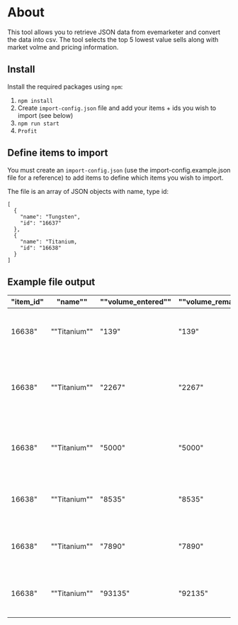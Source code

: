 # About
This tool allows you to retrieve JSON data from evemarketer and convert the data into csv. The tool selects the top 5 lowest value sells along with market volme and pricing information.

## Install
Install the required packages using ```npm```:
1. ```npm install```
2. Create ```import-config.json``` file and add your items + ids you wish to import (see below)
3. ```npm run start```
4. ```Profit```

## Define items to import
You must create an ```import-config.json``` (use the import-config.example.json file for a reference) to add items to define which items you wish to import.

The file is an array of JSON objects with name, type id:
```
[
  {
    "name": "Tungsten",
    "id": "16637"
  },
  {
    "name": "Titanium,
    "id": "16638"
  }
]
```

## Example file output
|  "item_id"| "name"" | ""volume_entered"" | ""volume_remain"" | ""price"" | ""region"" | ""station"
|-----------|---------|--------------------|-------------------|-----------|------------|-----------|
| 16638"| ""Titanium""| "139"| "139"| "3000"| ""Great Wildlands""| ""N-6Z8B - Alpha Paradiso Free Trade Zone"
| 16638"| ""Titanium""| "2267"| "2267"| "6000"| ""Syndicate""| ""EF-F36 III - Moon 1 - Intaki Space Police Logistic Support"
| 16638"| ""Titanium""| "5000"| "5000"| "6450"| ""Syndicate""| ""I0AB-R VI - Intaki Space Police Assembly Plant"
| 16638"| ""Titanium""| "8535"| "8535"| "6599"| ""Kor-Azor""| ""Fensi VII - Moon 10 - Zoar and Sons Factory"
| 16638"| ""Titanium""| "7890"| "7890"| "6700"| ""Devoid""| ""Esescama VIII - Moon 3 - Imperial Armaments Warehouse"
| 16638"| ""Titanium""| "93135"| "92135"| "6990"| ""The Forge""| ""Perimeter - Tranquility Trading Tower"